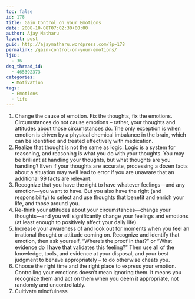 ```yaml
---
toc: false
id: 178
title: Gain Control on your Emotions
date: 2008-10-08T07:02:30+00:00
author: Ajay Matharu
layout: post
guid: http://ajaymatharu.wordpress.com/?p=178
permalink: /gain-control-on-your-emotions/
ljID:
  - 36
dsq_thread_id:
  - 465392373
categories:
  - Motivation
tags:
  - Emotions
  - life
---
```

  1. Change the cause of emotion. Fix the thoughts, fix the emotions. Circumstances do not cause emotions – rather, your thoughts and attitudes about those circumstances do. The only exception is when emotion is driven by a physical chemical imbalance in the brain, which can be identified and treated effectively with medication.
  2. Realize that thought is not the same as logic. Logic is a system for reasoning, and reasoning is what you do with your thoughts. You may be brilliant at handling your thoughts, but what thoughts are you handling? Even if your thoughts are accurate, processing a dozen facts about a situation may well lead to error if you are unaware that an additional 99 facts are relevant.
  3. Recognize that you have the right to have whatever feelings—and any emotion—you want to have. But you also have the right (and responsibility) to select and use thoughts that benefit and enrich your life, and those around you.
  4. Re-think your attitudes about your circumstances—change your thoughts—and you will significantly change your feelings and emotions (at least enough to positively affect your daily life).
  5. Increase your awareness of and look out for moments when you feel an irrational thought or attitude coming on. Recognize and identify that emotion, then ask yourself, “Where’s the proof in that?&#8221; or “What evidence do I have that validates this feeling?&#8221; Then use all of the knowledge, tools, and evidence at your disposal, and your best judgment to behave appropriately – to do otherwise cheats you.
  6. Choose the right time and the right place to express your emotion. Controlling your emotions doesn&#8217;t mean ignoring them. It means you recognize them and act on them when you deem it appropriate, not randomly and uncontrollably.
  7. Cultivate mindfulness
